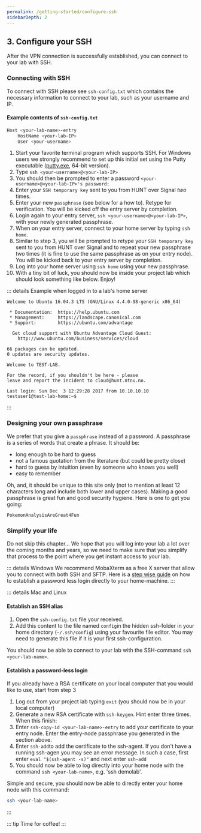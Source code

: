 ```yaml
---
permalink: /getting-started/configure-ssh
sidebarDepth: 2
---
```



## 3. Configure your SSH

After the VPN connection is successfully established, you can connect to your lab with SSH.

### Connecting with SSH

To connect with SSH please see `ssh-config.txt` which contains the necessary information to connect to your lab, such as your username and IP.

#### Example contents of `ssh-config.txt`

```bash
Host <your-lab-name>-entry
    HostName <your-lab-IP>
    User <your-username>
```

1. Start your favorite terminal program which supports SSH. For Windows users we strongly recommend to set up this initial set using the Putty executable ([putty.exe](https://www.chiark.greenend.org.uk/~sgtatham/putty/latest.html), 64-bit version).
2. Type `ssh <your-username>@<your-lab-IP>`
3. You should then be prompted to enter a password `<your-username>@<your-lab-IP>'s password:`
4. Enter your `SSH temporary key` sent to you from HUNT over Signal _two_ times.
5. Enter your new `passphrase` (see below for a how to). Retype for verification. You will be kicked off the entry server by completion.
6. Login again to your entry server, `ssh <your-username>@<your-lab-IP>`, with your newly generated passphrase.
7. When on your entry server, connect to your home server by typing `ssh home`.
8. Similar to step 3, you will be prompted to retype your `SSH temporary key` sent to you from HUNT over Signal and to repeat your new passphrase two times (it is fine to use the same passphrase as on your entry node). You will be kicked back to your entry server by completion.
9. Log into your home server using `ssh home` using your new passphrase.
10. With a tiny bit of luck, you should now be inside your project lab which should look something like below. Enjoy!

::: details Example when logged in to a lab's home server

```
Welcome to Ubuntu 16.04.3 LTS (GNU/Linux 4.4.0-98-generic x86_64)

 * Documentation:  https://help.ubuntu.com
 * Management:     https://landscape.canonical.com
 * Support:        https://ubuntu.com/advantage

  Get cloud support with Ubuntu Advantage Cloud Guest:
    http://www.ubuntu.com/business/services/cloud

66 packages can be updated.
0 updates are security updates.

Welcome to TEST-LAB.

For the record, if you shouldn't be here - please
leave and report the incident to cloud@hunt.ntnu.no.

Last login: Sun Dec  3 12:29:28 2017 from 10.10.10.10
testuser1@test-lab-home:~$
```

:::

### Designing your own passphrase

We prefer that you give a `passphrase` instead of a password. A passphrase is a series of words that create a phrase.
It should be:

- long enough to be hard to guess
- not a famous quotation from the literature (but could be pretty close)
- hard to guess by intuition (even by someone who knows you well)
- easy to remember

Oh, and, it should be unique to this site only (not to mention at least
12 characters long and include both lower and upper cases).
Making a good passphrase is great fun and good security hygiene.
Here is one to get you going:

```bash
PokemonAnalysisAreGreat4Fun
```

### Simplify your life

Do not skip this chapter... We hope that you will log into your lab a lot over the coming months and years, so we need to make sure that you simplify that process to the point where you get instant access to your lab.

::: details Windows
We recommend MobaXterm as a free X server that allow you to connect with both SSH and SFTP. Here is a [step wise guide](/working-in-your-lab/technical-tools/mobaxterm) on how to establish a password less login directly to your home-machine.
:::

::: details Mac and Linux

#### Establish an SSH alias

1. Open the `ssh-config.txt` file your received.
2. Add this content to the file named `config`in the hidden ssh-folder in your home directory (`~/.ssh/config`) using your favourite file editor. You may need to generate this file if it is your first ssh-configuration.

You should now be able to connect to your lab with the SSH-command `ssh <your-lab-name>`.

#### Establish a password-less login

If you already have a RSA certificate on your local computer that you would like to use, start from step 3

1. Log out from your project lab typing `exit` (you should now be in your local computer)
2. Generate a new RSA certificate with `ssh-keygen`. Hint enter three times. When this finish:
3. Enter `ssh-copy-id <your-lab-name>-entry` to add your certificate to your entry node. Enter the entry-node passphrase you generated in the section above.
4. Enter `ssh-add`to add the certificate to the ssh-agent. If you don't have a running ssh-agen you may see an error message. In such a case, first enter `eval "$(ssh-agent -s)"` and next enter `ssh-add`
5. You should now be able to log directly into your home node with the command `ssh <your-lab-name>`, e.g. 'ssh demolab'.

Simple and secure, you should now be able to directly enter your home node with this command:

```bash
ssh <your-lab-name>
```

:::

::: tip
Time for coffee!
:::
